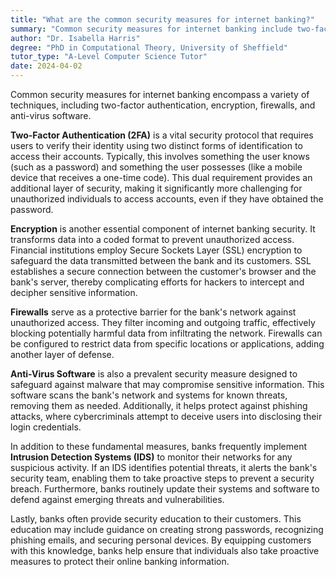 ```yaml
---
title: "What are the common security measures for internet banking?"
summary: "Common security measures for internet banking include two-factor authentication, encryption, firewalls, and anti-virus software."
author: "Dr. Isabella Harris"
degree: "PhD in Computational Theory, University of Sheffield"
tutor_type: "A-Level Computer Science Tutor"
date: 2024-04-02
---
```


Common security measures for internet banking encompass a variety of techniques, including two-factor authentication, encryption, firewalls, and anti-virus software.

**Two-Factor Authentication (2FA)** is a vital security protocol that requires users to verify their identity using two distinct forms of identification to access their accounts. Typically, this involves something the user knows (such as a password) and something the user possesses (like a mobile device that receives a one-time code). This dual requirement provides an additional layer of security, making it significantly more challenging for unauthorized individuals to access accounts, even if they have obtained the password.

**Encryption** is another essential component of internet banking security. It transforms data into a coded format to prevent unauthorized access. Financial institutions employ Secure Sockets Layer (SSL) encryption to safeguard the data transmitted between the bank and its customers. SSL establishes a secure connection between the customer's browser and the bank's server, thereby complicating efforts for hackers to intercept and decipher sensitive information.

**Firewalls** serve as a protective barrier for the bank's network against unauthorized access. They filter incoming and outgoing traffic, effectively blocking potentially harmful data from infiltrating the network. Firewalls can be configured to restrict data from specific locations or applications, adding another layer of defense.

**Anti-Virus Software** is also a prevalent security measure designed to safeguard against malware that may compromise sensitive information. This software scans the bank's network and systems for known threats, removing them as needed. Additionally, it helps protect against phishing attacks, where cybercriminals attempt to deceive users into disclosing their login credentials.

In addition to these fundamental measures, banks frequently implement **Intrusion Detection Systems (IDS)** to monitor their networks for any suspicious activity. If an IDS identifies potential threats, it alerts the bank's security team, enabling them to take proactive steps to prevent a security breach. Furthermore, banks routinely update their systems and software to defend against emerging threats and vulnerabilities.

Lastly, banks often provide security education to their customers. This education may include guidance on creating strong passwords, recognizing phishing emails, and securing personal devices. By equipping customers with this knowledge, banks help ensure that individuals also take proactive measures to protect their online banking information.
    